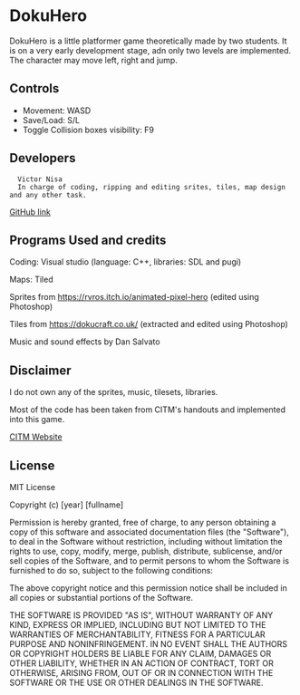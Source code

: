 # DokuHero

DokuHero is a little platformer game theoretically made by two students. It is on a very early development stage, adn only two levels are implemented. The character may move left, right and jump.

## Controls

- Movement: WASD
- Save/Load: S/L
- Toggle Collision boxes visibility: F9

## Developers

      Victor Nisa
      In charge of coding, ripping and editing srites, tiles, map design and any other task.
[GitHub link](https://github.com/VictorNisa)

## Programs Used and credits

Coding: Visual studio (language: C++, libraries: SDL and pugi)

Maps: Tiled

Sprites from https://rvros.itch.io/animated-pixel-hero (edited using Photoshop)

Tiles from https://dokucraft.co.uk/ (extracted and edited using Photoshop)

Music and sound effects by Dan Salvato


## Disclaimer

I do not own any of the sprites, music, tilesets, libraries.

Most of the code has been taken from CITM's handouts and implemented into this game.

[CITM Website](https://citm.fundacioupc.com)

## License

MIT License

Copyright (c) [year] [fullname]

Permission is hereby granted, free of charge, to any person obtaining a copy
of this software and associated documentation files (the "Software"), to deal
in the Software without restriction, including without limitation the rights
to use, copy, modify, merge, publish, distribute, sublicense, and/or sell
copies of the Software, and to permit persons to whom the Software is
furnished to do so, subject to the following conditions:

The above copyright notice and this permission notice shall be included in all
copies or substantial portions of the Software.

THE SOFTWARE IS PROVIDED "AS IS", WITHOUT WARRANTY OF ANY KIND, EXPRESS OR
IMPLIED, INCLUDING BUT NOT LIMITED TO THE WARRANTIES OF MERCHANTABILITY,
FITNESS FOR A PARTICULAR PURPOSE AND NONINFRINGEMENT. IN NO EVENT SHALL THE
AUTHORS OR COPYRIGHT HOLDERS BE LIABLE FOR ANY CLAIM, DAMAGES OR OTHER
LIABILITY, WHETHER IN AN ACTION OF CONTRACT, TORT OR OTHERWISE, ARISING FROM,
OUT OF OR IN CONNECTION WITH THE SOFTWARE OR THE USE OR OTHER DEALINGS IN THE
SOFTWARE.
